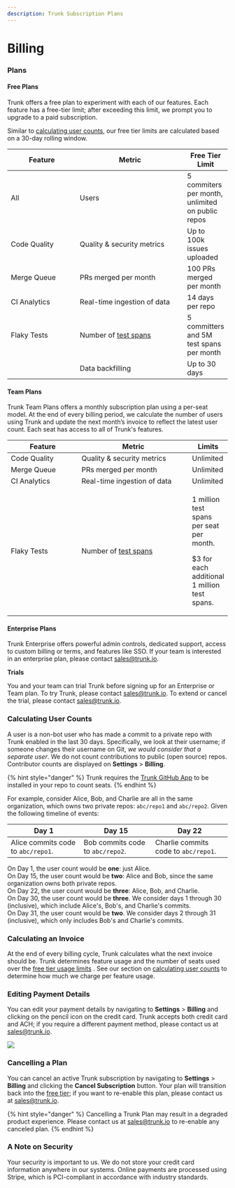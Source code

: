 ```yaml
---
description: Trunk Subscription Plans
---
```


# Billing

### Plans

#### **Free Plans**

Trunk offers a free plan to experiment with each of our features. Each feature has a free-tier limit; after exceeding this limit, we prompt you to upgrade to a paid subscription.

Similar to [calculating user counts](billing.md#calculating-user-counts), our free tier limits are calculated based on a 30-day rolling window.

<table><thead><tr><th width="155">Feature</th><th width="257">Metric</th><th>Free Tier Limit</th></tr></thead><tbody><tr><td>All</td><td>Users</td><td>5 commiters per month, unlimited on public repos</td></tr><tr><td>Code Quality</td><td>Quality &#x26; security metrics</td><td>Up to 100k issues uploaded</td></tr><tr><td>Merge Queue</td><td>PRs merged per month</td><td>100 PRs merged per month</td></tr><tr><td>CI Analytics</td><td>Real-time ingestion of data</td><td>14 days per repo</td></tr><tr><td>Flaky Tests</td><td>Number of <a data-footnote-ref href="#user-content-fn-1">test spans</a></td><td>5 committers and 5M test spans per month</td></tr><tr><td></td><td>Data backfilling</td><td>Up to 30 days</td></tr></tbody></table>

#### Team Plans

Trunk Team Plans offers a monthly subscription plan using a per-seat model. At the end of every billing period, we calculate the number of users using Trunk and update the next month’s invoice to reflect the latest user count. Each seat has access to all of Trunk's features.

<table><thead><tr><th width="155">Feature</th><th width="257">Metric</th><th>Limits</th></tr></thead><tbody><tr><td>Code Quality</td><td>Quality &#x26; security metrics</td><td>Unlimited</td></tr><tr><td>Merge Queue</td><td>PRs merged per month</td><td>Unlimited</td></tr><tr><td>CI Analytics</td><td>Real-time ingestion of data</td><td>Unlimited</td></tr><tr><td>Flaky Tests</td><td>Number of <a data-footnote-ref href="#user-content-fn-1">test spans</a></td><td><p>1 million test spans per seat per month.</p><p>$3 for each additional 1 million test spans.</p></td></tr></tbody></table>

#### **Enterprise Plans**

Trunk Enterprise offers powerful admin controls, dedicated support, access to custom billing or terms, and features like SSO. If your team is interested in an enterprise plan, please contact [sales@trunk.io](mailto:sales@trunk.io).

**Trials**

You and your team can trial Trunk before signing up for an Enterprise or Team plan. To try Trunk, please contact [sales@trunk.io](mailto:sales@trunk.io). To extend or cancel the trial, please contact [sales@trunk.io](mailto:sales@trunk.io).

### Calculating User Counts

A user is a non-bot user who has made a commit to a private repo with Trunk enabled in the last 30 days. Specifically, we look at their username; if someone changes their username on Git, _we would consider that a separate user_. We do not count contributions to public (open source) repos. Contributor counts are displayed on **Settings** > **Billing**.

{% hint style="danger" %}
Trunk requires the [Trunk GitHub App](https://github.com/apps/trunk-io) to be installed in your repo to count seats.
{% endhint %}

For example, consider Alice, Bob, and Charlie are all in the same organization, which owns two private repos: `abc/repo1` and `abc/repo2`. Given the following timeline of events:

| Day 1                              | Day 15                           | Day 22                               |
| ---------------------------------- | -------------------------------- | ------------------------------------ |
| Alice commits code to `abc/repo1`. | Bob commits code to `abc/repo2`. | Charlie commits code to `abc/repo1`. |

On Day 1, the user count would be **one**: just Alice.\
On Day 15, the user count would be **two**: Alice and Bob, since the same organization owns both private repos.\
On Day 22, the user count would be **three**: Alice, Bob, and Charlie.\
On Day 30, the user count would be **three**. We consider days 1 through 30 (inclusive), which include Alice's, Bob's, and Charlie's commits.\
On Day 31, the user count would be **two**. We consider days 2 through 31 (inclusive), which only includes Bob's and Charlie's commits.

### Calculating an Invoice

At the end of every billing cycle, Trunk calculates what the next invoice should be. Trunk determines feature usage and the number of seats used over the [free tier usage limits](billing.md#free-plans-and-trials) . See our section on [calculating user counts](billing.md#calculating-user-counts) to determine how much we charge per feature usage.

### Editing Payment Details

You can edit your payment details by navigating to **Settings** > **Billing** and clicking on the pencil icon on the credit card. Trunk accepts both credit card and ACH; if you require a different payment method, please contact us at [sales@trunk.io](mailto:sales@trunk.io).

![](https://files.readme.io/d7adf4f-Screen_Shot_2023-01-17_at_8.08.17_PM.png)

### Cancelling a Plan

You can cancel an active Trunk subscription by navigating to **Settings** > **Billing** and clicking the **Cancel Subscription** button. Your plan will transition back into the [free tier](billing.md#free-plans-and-trials); if you want to re-enable this plan, please contact us at [sales@trunk.io](mailto:sales@trunk.io).

{% hint style="danger" %}
Cancelling a Trunk Plan may result in a degraded product experience. Please contact us at [sales@trunk.io](mailto:sales@trunk.io) to re-enable any canceled plan.
{% endhint %}

### A Note on Security

Your security is important to us. We do not store your credit card information anywhere in our systems. Online payments are processed using Stripe, which is PCI-compliant in accordance with industry standards.

[^1]: The number of test case results uploaded.
